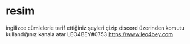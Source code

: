 # resim
ingilizce cümlelerle tarif ettiğiniz şeyleri çizip discord üzerinden komutu kullandığınız kanala atar
LEO4BEY#0753
https://www.leo4bey.com
